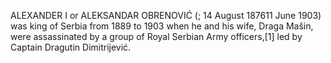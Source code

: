 ALEXANDER I or ALEKSANDAR OBRENOVIĆ (; 14 August 187611 June 1903) was king of Serbia from 1889 to 1903 when he and his wife, Draga Mašin, were assassinated by a group of Royal Serbian Army officers,[1] led by Captain Dragutin Dimitrijević.
